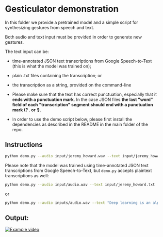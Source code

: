 # Gesticulator demonstration

In this folder we provide a pretrained model and a simple script for synthesizing gestures from speech and text.

Both audio and text input must be provided in order to generate new gestures.

The text input can be:
  - time-annotated JSON text transcriptions from Google Speech-to-Text (this is what the model was trained on);
  - plain .txt files containing the transcription; or
  - the transcription as a string, provided on the command-line


- Please make sure that the text has correct punctuation, especially that it **ends with a punctuation mark**. In the case JSON files **the last "word" field of each "transcription" segment should end with a punctuation mark (? . or !).**

- In order to use the demo script below, please first install the dependencies as described in the README in the main folder of the repo.

## Instructions

```bash
python demo.py --audio input/jeremy_howard.wav --text input/jeremy_howard.json
```

Please note that the model was trained using time-annotated JSON text transcriptions from Google Speech-to-Text, but `demo.py` accepts plaintext transcriptions as well:

```bash
python demo.py --audio input/audio.wav --text input/jeremy_howard.txt
```

or

```bash
python demo.py --audio inputs/audio.wav --text "Deep learning is an algorithm inspired by how the human brain works, and as a result it's an algorithm which has no theoretical limitations on what it can do. The more data you give it and the more computation time you give it, the better it gets. The New York Times also showed in this article another extraordinary result of deep learning which I'm going to show you now. It shows that computers can listen and understand."
```

## Output:
[![Example video](https://i.imgur.com/OPY3zHO.png)](https://vimeo.com/449190061)
